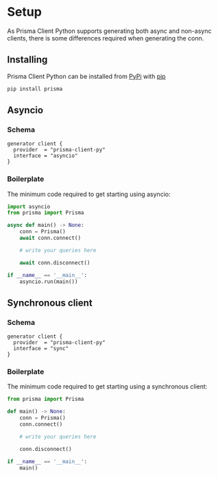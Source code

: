 # Setup

As Prisma Client Python supports generating both async and non-async clients, there is some differences required when generating the conn.

## Installing

Prisma Client Python can be installed from [PyPi](https://pypi.org/project/prisma/) with [pip](https://pip.pypa.io/en/stable/)

```sh
pip install prisma
```

## Asyncio

### Schema

```prisma
generator client {
  provider  = "prisma-client-py"
  interface = "asyncio"
}
```

### Boilerplate

The minimum code required to get starting using asyncio:

```py
import asyncio
from prisma import Prisma

async def main() -> None:
    conn = Prisma()
    await conn.connect()

    # write your queries here

    await conn.disconnect()

if __name__ == '__main__':
    asyncio.run(main())
```

## Synchronous client

### Schema

```prisma
generator client {
  provider  = "prisma-client-py"
  interface = "sync"
}
```

### Boilerplate

The minimum code required to get starting using a synchronous client:

```py
from prisma import Prisma

def main() -> None:
    conn = Prisma()
    conn.connect()

    # write your queries here

    conn.disconnect()

if __name__ == '__main__':
    main()
```
